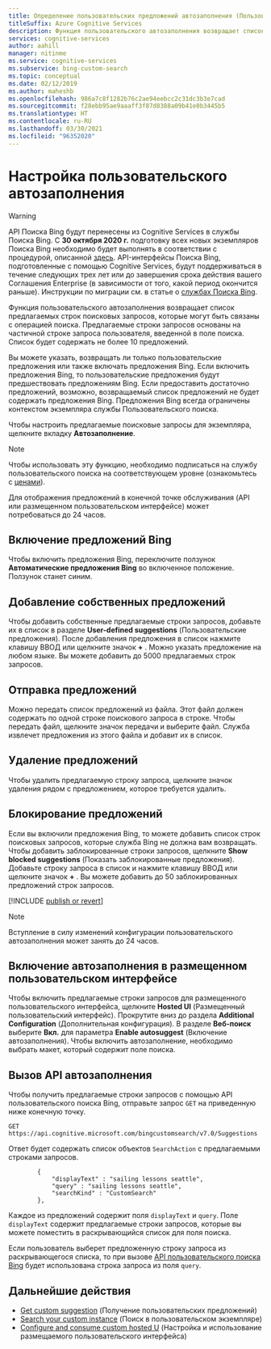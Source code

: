 ```yaml
---
title: Определение пользовательских предложений автозаполнения (Пользовательский поиск Bing)
titleSuffix: Azure Cognitive Services
description: Функция пользовательского автозаполнения возвращает список предлагаемых строк поисковых запросов, которые могут быть связаны с операцией поиска.
services: cognitive-services
author: aahill
manager: nitinme
ms.service: cognitive-services
ms.subservice: bing-custom-search
ms.topic: conceptual
ms.date: 02/12/2019
ms.author: maheshb
ms.openlocfilehash: 986a7c8f1282b76c2ae94eebcc2c31dc3b3e7cad
ms.sourcegitcommit: f28ebb95ae9aaaff3f87d8388a09b41e0b3445b5
ms.translationtype: HT
ms.contentlocale: ru-RU
ms.lasthandoff: 03/30/2021
ms.locfileid: "96352020"
---
```

# <a name="configure-your-custom-autosuggest-experience"></a>Настройка пользовательского автозаполнения

> [!WARNING]
> API Поиска Bing будут перенесены из Cognitive Services в службы Поиска Bing. С **30 октября 2020 г.** подготовку всех новых экземпляров Поиска Bing необходимо будет выполнять в соответствии с процедурой, описанной [здесь](/bing/search-apis/bing-web-search/create-bing-search-service-resource).
> API-интерфейсы Поиска Bing, подготовленные с помощью Cognitive Services, будут поддерживаться в течение следующих трех лет или до завершения срока действия вашего Соглашения Enterprise (в зависимости от того, какой период окончится раньше).
> Инструкции по миграции см. в статье о [службах Поиска Bing](/bing/search-apis/bing-web-search/create-bing-search-service-resource).

Функция пользовательского автозаполнения возвращает список предлагаемых строк поисковых запросов, которые могут быть связаны с операцией поиска. Предлагаемые строки запросов основаны на частичной строке запроса пользователя, введенной в поле поиска. Список будет содержать не более 10 предложений. 

Вы можете указать, возвращать ли только пользовательские предложения или также включать предложения Bing. Если включить предложения Bing, то пользовательские предложения будут предшествовать предложениям Bing. Если предоставить достаточно предложений, возможно, возвращаемый список предложений не будет содержать предложения Bing. Предложения Bing всегда ограничены контекстом экземпляра службы Пользовательского поиска. 

Чтобы настроить предлагаемые поисковые запросы для экземпляра, щелкните вкладку **Автозаполнение**.  

> [!NOTE]
> Чтобы использовать эту функцию, необходимо подписаться на службу пользовательского поиска на соответствующем уровне (ознакомьтесь с [ценами](https://azure.microsoft.com/pricing/details/cognitive-services/bing-custom-search/)).

Для отображения предложений в конечной точке обслуживания (API или размещенном пользовательском интерфейсе) может потребоваться до 24 часов.

## <a name="enable-bing-suggestions"></a>Включение предложений Bing

Чтобы включить предложения Bing, переключите ползунок **Автоматические предложения Bing** во включенное положение. Ползунок станет синим.

## <a name="add-your-own-suggestions"></a>Добавление собственных предложений

Чтобы добавить собственные предлагаемые строки запросов, добавьте их в список в разделе **User-defined suggestions** (Пользовательские предложения). После добавления предложения в список нажмите клавишу ВВОД или щелкните значок **+** . Можно указать предложение на любом языке. Вы можете добавить до 5000 предлагаемых строк запросов.

## <a name="upload-suggestions"></a>Отправка предложений

Можно передать список предложений из файла. Этот файл должен содержать по одной строке поискового запроса в строке. Чтобы передать файл, щелкните значок передачи и выберите файл. Служба извлечет предложения из этого файла и добавит их в список.

## <a name="remove-suggestions"></a>Удаление предложений

Чтобы удалить предлагаемую строку запроса, щелкните значок удаления рядом с предложением, которое требуется удалить.

## <a name="block-suggestions"></a>Блокирование предложений

Если вы включили предложения Bing, то можете добавить список строк поисковых запросов, которые служба Bing не должна вам возвращать. Чтобы добавить заблокированные строки запросов, щелкните **Show blocked suggestions** (Показать заблокированные предложения). Добавьте строку запроса в список и нажмите клавишу ВВОД или щелкните значок **+** . Вы можете добавить до 50 заблокированных предложений строк запросов.



[!INCLUDE [publish or revert](./includes/publish-revert.md)]

>[!NOTE]  
>Вступление в силу изменений конфигурации пользовательского автозаполнения может занять до 24 часов.


## <a name="enabling-autosuggest-in-hosted-ui"></a>Включение автозаполнения в размещенном пользовательском интерфейсе

Чтобы включить предлагаемые строки запросов для размещенного пользовательского интерфейса, щелкните **Hosted UI** (Размещенный пользовательский интерфейс). Прокрутите вниз до раздела **Additional Configuration** (Дополнительная конфигурация). В разделе **Веб-поиск** выберите **Вкл.** для параметра **Enable autosuggest** (Включение автозаполнения). Чтобы включить автозаполнение, необходимо выбрать макет, который содержит поле поиска.


## <a name="calling-the-autosuggest-api"></a>Вызов API автозаполнения

Чтобы получить предлагаемые строки запросов с помощью API пользовательского поиска Bing, отправьте запрос `GET` на приведенную ниже конечную точку.

```
GET https://api.cognitive.microsoft.com/bingcustomsearch/v7.0/Suggestions 
```

Ответ будет содержать список объектов `SearchAction` с предлагаемыми строками запросов.

```
        {  
            "displayText" : "sailing lessons seattle",  
            "query" : "sailing lessons seattle",  
            "searchKind" : "CustomSearch"  
        },  
```

Каждое из предложений содержит поля `displayText` и `query`. Поле `displayText` содержит предлагаемые строки запросов, которые вы можете поместить в раскрывающийся список для поля поиска.

Если пользователь выберет предложенную строку запроса из раскрывающегося списка, то при вызове [API пользовательского поиска Bing](overview.md) будет использована строка запроса из поля `query`.


## <a name="next-steps"></a>Дальнейшие действия

- [Get custom suggestion]() (Получение пользовательских предложений)
- [Search your custom instance](./search-your-custom-view.md) (Поиск в пользовательском экземпляре)
- [Configure and consume custom hosted U](./hosted-ui.md) (Настройка и использование размещаемого пользовательского интерфейса)